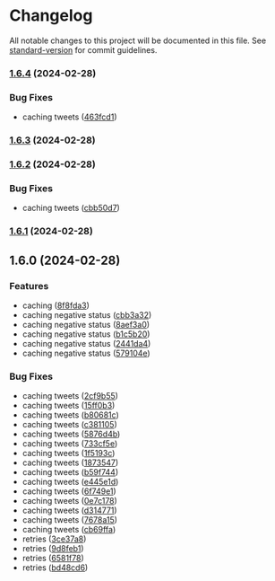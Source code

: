# Changelog

All notable changes to this project will be documented in this file. See [standard-version](https://github.com/conventional-changelog/standard-version) for commit guidelines.

### [1.6.4](https://github.com/kristobalus/nitter-proxy/compare/v1.6.3...v1.6.4) (2024-02-28)


### Bug Fixes

* caching tweets ([463fcd1](https://github.com/kristobalus/nitter-proxy/commit/463fcd1ef3892ca71a82d141c146d7572b7c846b))

### [1.6.3](https://github.com/kristobalus/nitter-proxy/compare/v1.6.2...v1.6.3) (2024-02-28)

### [1.6.2](https://github.com/kristobalus/nitter-proxy/compare/v1.6.1...v1.6.2) (2024-02-28)


### Bug Fixes

* caching tweets ([cbb50d7](https://github.com/kristobalus/nitter-proxy/commit/cbb50d7d15f8b30c009f5387b7daefd5712cba5d))

### [1.6.1](https://github.com/kristobalus/nitter-proxy/compare/v1.6.0...v1.6.1) (2024-02-28)

## 1.6.0 (2024-02-28)


### Features

* caching ([8f8fda3](https://github.com/kristobalus/nitter-proxy/commit/8f8fda3e7f78f5a6dc74f3e2426d0a0885a2b3b0))
* caching negative status ([cbb3a32](https://github.com/kristobalus/nitter-proxy/commit/cbb3a327baee4ec87daef730635a921c855a400a))
* caching negative status ([8aef3a0](https://github.com/kristobalus/nitter-proxy/commit/8aef3a049f988fdaf76c8cdc8da2e47dbe7b9945))
* caching negative status ([b1c5b20](https://github.com/kristobalus/nitter-proxy/commit/b1c5b209734d20741cae9298676b60d55cf5f7a0))
* caching negative status ([2441da4](https://github.com/kristobalus/nitter-proxy/commit/2441da4df1a82dc5e88ec6a93eeb6bc2840ac9c9))
* caching negative status ([579104e](https://github.com/kristobalus/nitter-proxy/commit/579104e3fafdcc840cc3477d823eb4b9edc2f1c3))


### Bug Fixes

* caching tweets ([2cf9b55](https://github.com/kristobalus/nitter-proxy/commit/2cf9b55d2a7b0649ce70c6ec78a3a60cd6e11a14))
* caching tweets ([15ff0b3](https://github.com/kristobalus/nitter-proxy/commit/15ff0b3ffbce3ef3478f77d7eb84901e2c483340))
* caching tweets ([b80681c](https://github.com/kristobalus/nitter-proxy/commit/b80681cebd21011ecdc8ad986366847204c68ee6))
* caching tweets ([c381105](https://github.com/kristobalus/nitter-proxy/commit/c38110555edea66c65ab1ab36d909c991b3bfd20))
* caching tweets ([5876d4b](https://github.com/kristobalus/nitter-proxy/commit/5876d4b98604046506a966d36b795b2a60d733a9))
* caching tweets ([733cf5e](https://github.com/kristobalus/nitter-proxy/commit/733cf5e5ae55552396c5ae15477af8addfe9c0f7))
* caching tweets ([1f5193c](https://github.com/kristobalus/nitter-proxy/commit/1f5193cdef6a02ea578e23e4d959a9b0b41d7973))
* caching tweets ([1873547](https://github.com/kristobalus/nitter-proxy/commit/18735472ba883e13fd5b953745ecaef19cd1bf10))
* caching tweets ([b59f744](https://github.com/kristobalus/nitter-proxy/commit/b59f7441bdadac1545971aad4c966df03ac86c0b))
* caching tweets ([e445e1d](https://github.com/kristobalus/nitter-proxy/commit/e445e1d0415607b414ddeae4446b5d84ad2327c4))
* caching tweets ([6f749e1](https://github.com/kristobalus/nitter-proxy/commit/6f749e19f969eb3b5fc7d83295c52f859e1a0b52))
* caching tweets ([0e7c178](https://github.com/kristobalus/nitter-proxy/commit/0e7c17834a62184932d6439b68a1db54ca49be75))
* caching tweets ([d314771](https://github.com/kristobalus/nitter-proxy/commit/d3147717f108f0f538d3af5bb70c741d4752c1dd))
* caching tweets ([7678a15](https://github.com/kristobalus/nitter-proxy/commit/7678a156cf2fd1a5b4561f529ccb2b23d95e9896))
* caching tweets ([cb69ffa](https://github.com/kristobalus/nitter-proxy/commit/cb69ffa8a23d5aa42ce9f463eab2349bcb4a901e))
* retries ([3ce37a8](https://github.com/kristobalus/nitter-proxy/commit/3ce37a83d2864117a0feccb23fcafcb60d0bbcec))
* retries ([9d8feb1](https://github.com/kristobalus/nitter-proxy/commit/9d8feb16bc8245a93b96dd2ab506888cd6f6b5e9))
* retries ([6581f78](https://github.com/kristobalus/nitter-proxy/commit/6581f78d2ee2e14f04854307b224371ce946837f))
* retries ([bd48cd6](https://github.com/kristobalus/nitter-proxy/commit/bd48cd64ad1a85ca7bf96e0ec478e7f1257cbf86))
